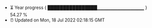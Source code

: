 - ⏳ Year progress { ████████████████▁▁▁▁▁▁▁▁▁▁▁▁▁▁ } 54.27 %
- ⏰ Updated on Mon, 18 Jul 2022 02:18:15 GMT

